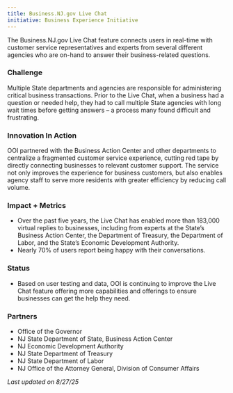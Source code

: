 ```yaml
---
title: Business.NJ.gov Live Chat
initiative: Business Experience Initiative
---
```


The Business.NJ.gov Live Chat feature connects users in real-time with customer service representatives and experts from several different agencies who are on-hand to answer their business-related questions.

### Challenge

Multiple State departments and agencies are responsible for administering critical business transactions. Prior to the Live Chat, when a business had a question or needed help, they had to call multiple State agencies with long wait times before getting answers – a process many found difficult and frustrating.

### Innovation In Action

OOI partnered with the Business Action Center and other departments to centralize a fragmented customer service experience, cutting red tape by directly connecting businesses to relevant customer support. The service not only improves the experience for business customers, but also enables agency staff to serve more residents with greater efficiency by reducing call volume.

### Impact \+ Metrics

* Over the past five years, the Live Chat has enabled more than 183,000 virtual replies to businesses, including from experts at the State’s Business Action Center, the Department of Treasury, the Department of Labor, and the State’s Economic Development Authority.  
* Nearly 70% of users report being happy with their conversations.

### Status

* Based on user testing and data, OOI is continuing to improve the Live Chat feature offering more capabilities and offerings to ensure businesses can get the help they need.

### Partners

* Office of the Governor  
* NJ State Department of State, Business Action Center  
* NJ Economic Development Authority  
* NJ State Department of Treasury  
* NJ State Department of Labor  
* NJ Office of the Attorney General, Division of Consumer Affairs

*Last updated on 8/27/25*
